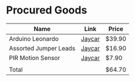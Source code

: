 # Procured Goods

| Name      | Link | Price |
| ----------- | ----------- | ---------|
| Arduino Leonardo      | [Jaycar](https://www.jaycar.co.nz/duinotech-leonardo-r3-development-board-for-arduino/p/XC4430?gclid=CjwKCAjwh-CVBhB8EiwAjFEPGfKxn1yUr6t25FJYvMJbgv_RQhCjCIP3z55qOWg4jptpT1e3ZBkCThoCEzYQAvD_BwE)       | $39.90 |
| Assorted Jumper Leads   | [Jaycar](https://www.jaycar.co.nz/jumper-lead-mixed-pack-100-pieces/p/WC6027?pos=1&queryId=fa9ae5b2cd708a43f2fc6e80b8b09672)        | $16.90 |
| PIR Motion Sensor | [Jaycar](https://www.jaycar.co.nz/arduino-compatible-pir-motion-detector-module/p/XC4444?pos=1&queryId=724f349c79a68fa0f02eb37ef91682ab) |  $7.90 |
|  |  |
| Total |  | $64.70 |

